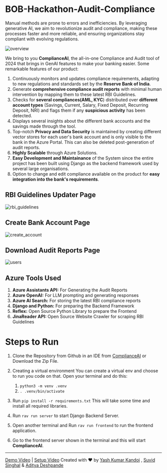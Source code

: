 # BOB-Hackathon-Audit-Compliance
Manual methods are prone to errors and inefficiencies. By leveraging generative AI, we aim to revolutionize audit and compliance, making these processes faster and more reliable, and ensuring organizations stay compliant with evolving regulations.

![overview](https://github.com/user-attachments/assets/5dd8329a-6614-498e-8337-2890688b0498)

We bring to you **ComplianceAI**, the all-in-one Compliance and Audit tool of 2024 that brings in GenAI features to make your banking easier. Some remarkable features of our product:

1. Continuously monitors and updates compliance requirements, adapting to new regulations and standards set by the **Reserve Bank of India**.
2. Generate **comprehensive compliance audit reports** with minimal human intervention by mapping them to these latest RBI Guidelines.
3. Checks for **several compliances(AML, KYC**) distributed over **different account types** (Savings, Current, Salary, Fixed Deposit, Recurring Deposit, NRI) and flags them if any **suspicious activity** has been detected.
4. Displays several insights about the different bank accounts and the savings made through the tool.
5. Top-notch **Privacy and Data Security** is maintained by creating different vector stores for each user's bank account and is only visible to the bank in the Azure Portal. This can also be deleted post-generation of audit reports.
6. **Highly Scalable** through Azure Solutions.
7. **Easy Development and Maintainance** of the System since the entire project has been built using Django as the backend framework used by several large organisations.
8. Option to change and edit compliance available on the product for **easy integration into the bank's requirements**.

## RBI Guidelines Updater Page
![rbi_guidelines](https://github.com/user-attachments/assets/de1cf9d3-aec7-4737-8ac7-25436d607535)

## Create Bank Account Page
![create_account](https://github.com/user-attachments/assets/9a875ae4-2fcb-4e8c-9044-79cb99f7e0c9)

## Download Audit Reports Page
![users](https://github.com/user-attachments/assets/f8bdca52-6d20-42e3-8b79-5ffaa36600a1)

## Azure Tools Used
1. **Azure Assistants API:** For Generating the Audit Reports
2. **Azure OpenAI:** For LLM prompting and generating responses
3. **Azure AI Search:** For storing the latest RBI compliance reports
4. **Django and Python:** For preparing the Backend Framework
5. **Reflex:** Open Source Python Library to prepare the Frontend
6. **JinaReader API:** Open Source Website Crawler for scraping RBI Guidelines

# Steps to Run

1. Clone the Repository from Github in an IDE from [ComplianceAI](https://github.com/YashKandoi/BOB-Hackathon-Audit-Compliance) or Download the Zip File.

2. Creating a virtual environment
   You can create a virtual env and choose to run you code on that. Open your terminal and do this:
   1. ```python3 -m venv .venv```
   2. ```. .venv/bin/activate```
  
3. Run
   ```pip install -r requirements.txt```
   This will take some time and install all required libraries.

4. Run
    ```rav run server``` to start Django Backend Server.

5. Open another terminal and Run
     ```rav run frontend``` to run the frontend application.

6. Go to the frontend server shown in the terminal and this will start **ComplianceAI**.

--------------------------------------------------------------------------------------
[Demo Video](https://youtu.be/z_S7mBHjZnc?feature=shared) | [Setup Video](https://www.loom.com/share/ec8186f0bb7447b58094fb40f1bd5d87?sid=2aef8a0e-4fbe-4b11-960b-7be4ea34d3d8)
Created with ❤️ by [Yash Kumar Kandoi](https://github.com/YashKandoi) , [Suvid Singhal](https://github.com/Suvid-Singhal) & [Aditya Deshpande](https://github.com/adityadeshpande04)
